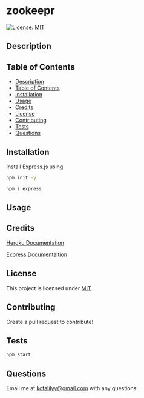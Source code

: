 # zookeepr

[![License: MIT](https://img.shields.io/badge/License-MIT-yellow.svg)](https://opensource.org/licenses/MIT)

## Description

## Table of Contents 

  - [Description](#description)
  - [Table of Contents](#table-of-contents)
  - [Installation](#installation)
  - [Usage](#usage)
  - [Credits](#credits)
  - [License](#license)
  - [Contributing](#contributing)
  - [Tests](#tests)
  - [Questions](#questions)

## Installation 

Install Express.js using

```bash
npm init -y
``` 

```bash
npm i express
``` 

## Usage 

## Credits

[Heroku Documentation](https://devcenter.heroku.com/articles/getting-started-with-nodejs)

[Express Documentaition](http://expressjs.com/en/api.html)

## License  

This project is licensed under [MIT](https://opensource.org/licenses/MIT). 

## Contributing

Create a pull request to contribute!

## Tests

```bash
npm start
``` 

## Questions

Email me at kotalilyy@gmail.com with any questions.
